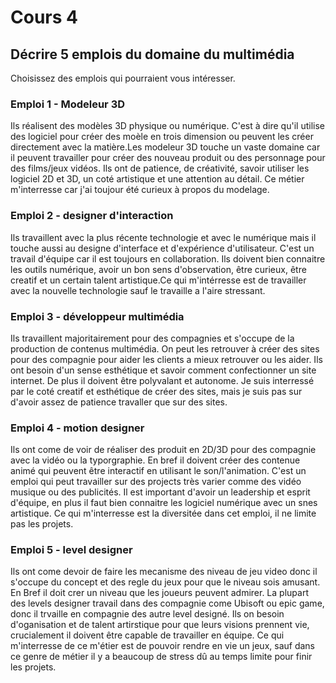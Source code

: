 # Cours 4
## Décrire 5 emplois du domaine du multimédia
Choisissez des emplois qui pourraient vous intéresser. 

### Emploi 1 - Modeleur 3D
Ils réalisent des modèles 3D physique ou numérique. C'est à dire qu'il utilise des logiciel pour créer des moèle en trois dimension ou peuvent les créer directement avec la matière.Les modeleur 3D touche un vaste domaine car il peuvent travailler pour créer des nouveau produit ou des personnage pour des films/jeux vidéos. Ils ont de patience, de créativité, savoir utiliser les logiciel 2D et 3D, un coté artistique et une attention au détail. Ce métier m'interresse car j'ai toujour été curieux à propos du modelage.

### Emploi 2 - designer d'interaction
Ils travaillent avec la plus récente technologie et avec le numérique mais il touche aussi au designe d'interface et d'expérience d'utilisateur. C'est un travail d'équipe car il est toujours en collaboration. Ils doivent bien connaitre les outils numérique, avoir un bon sens d'observation, être curieux, être creatif et un certain talent artistique.Ce qui m'intérresse est de travailler avec la nouvelle technologie sauf le travaille a l'aire stressant.

### Emploi 3 - développeur multimédia
Ils travaillent majoritairement pour des compagnies et s'occupe de la production de contenus multimédia. On peut les retrouver à créer des sites pour des compagnie pour aider les clients a mieux retrouver ou les aider. Ils ont besoin d'un sense esthétique et savoir comment confectionner un site internet. De plus il doivent être polyvalant et autonome. Je suis interressé par le coté creatif et esthétique de créer des sites, mais je suis pas sur d'avoir assez de patience travaller que sur des sites.

### Emploi 4 - motion designer
Ils ont come de voir de réaliser des produit en 2D/3D pour des compagnie avec la vidéo ou la typorgraphie. En bref il doivent créer des contenue animé qui peuvent être interactif en utilisant le son/l'animation. C'est un emploi qui peut travailler sur des projects très varier comme des vidéo musique ou des publicités. Il est important d'avoir un leadership et esprit d'équipe, en plus il faut bien connaitre les logiciel numérique avec un snes artistique. Ce qui m'interresse est la diversitée dans cet emploi, il ne limite pas les projets.

### Emploi 5 - level designer
Ils ont come devoir de faire les mecanisme des niveau de jeu video donc il s'occupe du concept et des regle du jeux pour que le niveau sois amusant. En Bref il doit crer un niveau que les joueurs peuvent admirer. La plupart des levels designer travail dans des compagnie come Ubisoft ou epic game, donc il trvaille en compagnie des autre level designé. Ils on besoin d'oganisation et de talent artirstique pour que leurs visions prennent vie, crucialement il doivent être capable de travailler en équipe. Ce qui m'interresse de ce m'étier est de pouvoir rendre en vie un jeux, sauf dans ce genre de métier il y a beaucoup de stress dû au temps limite pour finir les projets.


